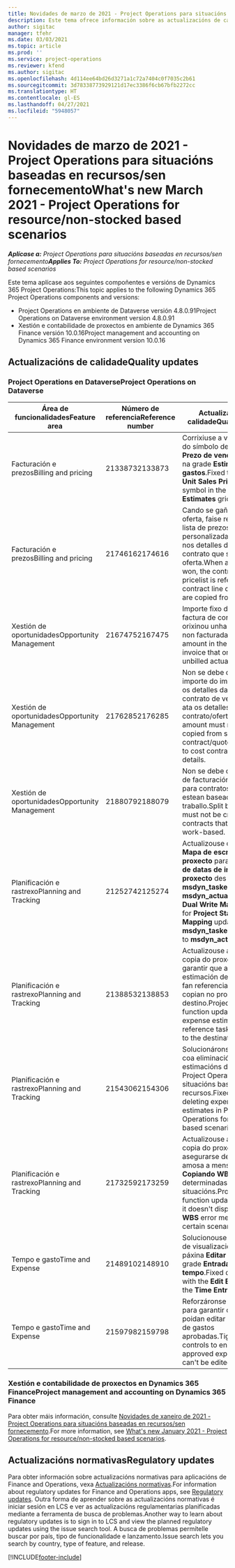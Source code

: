 ```yaml
---
title: Novidades de marzo de 2021 - Project Operations para situacións baseadas en recursos/sen fornecemento
description: Este tema ofrece información sobre as actualizacións de calidade dispoñibles na versión de marzo de 2021 de Project Operations para situacións baseadas en recursos/sen fornecemento.
author: sigitac
manager: tfehr
ms.date: 03/03/2021
ms.topic: article
ms.prod: ''
ms.service: project-operations
ms.reviewer: kfend
ms.author: sigitac
ms.openlocfilehash: 4d114ee64bd26d3271a1c72a7404c0f7035c2b61
ms.sourcegitcommit: 3d78338773929121d17ec3386f6cb67bfb2272cc
ms.translationtype: HT
ms.contentlocale: gl-ES
ms.lasthandoff: 04/27/2021
ms.locfileid: "5948057"
---
```

# <a name="whats-new-march-2021---project-operations-for-resourcenon-stocked-based-scenarios"></a><span data-ttu-id="d1379-103">Novidades de marzo de 2021 - Project Operations para situacións baseadas en recursos/sen fornecemento</span><span class="sxs-lookup"><span data-stu-id="d1379-103">What's new March 2021 - Project Operations for resource/non-stocked based scenarios</span></span>

<span data-ttu-id="d1379-104">_**Aplícase a:** Project Operations para situacións baseadas en recursos/sen fornecemento_</span><span class="sxs-lookup"><span data-stu-id="d1379-104">_**Applies To:** Project Operations for resource/non-stocked based scenarios_</span></span>

<span data-ttu-id="d1379-105">Este tema aplícase aos seguintes compoñentes e versións de Dynamics 365 Project Operations:</span><span class="sxs-lookup"><span data-stu-id="d1379-105">This topic applies to the following Dynamics 365 Project Operations components and versions:</span></span>

- <span data-ttu-id="d1379-106">Project Operations en ambiente de Dataverse versión 4.8.0.91</span><span class="sxs-lookup"><span data-stu-id="d1379-106">Project Operations on Dataverse environment version 4.8.0.91</span></span> 
- <span data-ttu-id="d1379-107">Xestión e contabilidade de proxectos en ambiente de Dynamics 365 Finance versión 10.0.16</span><span class="sxs-lookup"><span data-stu-id="d1379-107">Project management and accounting on Dynamics 365 Finance environment version 10.0.16</span></span> 

## <a name="quality-updates"></a><span data-ttu-id="d1379-108">Actualizacións de calidade</span><span class="sxs-lookup"><span data-stu-id="d1379-108">Quality updates</span></span>

### <a name="project-operations-on-dataverse"></a><span data-ttu-id="d1379-109">Project Operations en Dataverse</span><span class="sxs-lookup"><span data-stu-id="d1379-109">Project Operations on Dataverse</span></span>


| <span data-ttu-id="d1379-110">**Área de funcionalidades**</span><span class="sxs-lookup"><span data-stu-id="d1379-110">**Feature area**</span></span> | <span data-ttu-id="d1379-111">**Número de referencia**</span><span class="sxs-lookup"><span data-stu-id="d1379-111">**Reference number**</span></span> | <span data-ttu-id="d1379-112">**Actualización de calidade**</span><span class="sxs-lookup"><span data-stu-id="d1379-112">**Quality update**</span></span> |
| --- | --- | --- |
| <span data-ttu-id="d1379-113">Facturación e prezos</span><span class="sxs-lookup"><span data-stu-id="d1379-113">Billing and pricing</span></span> | <span data-ttu-id="d1379-114">2133873</span><span class="sxs-lookup"><span data-stu-id="d1379-114">2133873</span></span> | <span data-ttu-id="d1379-115">Corrixiuse a visualización do símbolo de moeda de **Prezo de venda unitario** na grade **Estimacións de gastos**.</span><span class="sxs-lookup"><span data-stu-id="d1379-115">Fixed the display of **Unit Sales Price** currency symbol in the **Expense Estimates** grid.</span></span> |
| <span data-ttu-id="d1379-116">Facturación e prezos</span><span class="sxs-lookup"><span data-stu-id="d1379-116">Billing and pricing</span></span> | <span data-ttu-id="d1379-117">2174616</span><span class="sxs-lookup"><span data-stu-id="d1379-117">2174616</span></span> | <span data-ttu-id="d1379-118">Cando se gaña unha oferta, faise referencia á lista de prezos personalizada do contrato nos detalles da liña do contrato que se copian da oferta.</span><span class="sxs-lookup"><span data-stu-id="d1379-118">When a quote is won, the contract custom pricelist is referenced on contract line details that are copied from the quote.</span></span> |
| <span data-ttu-id="d1379-119">Xestión de oportunidades</span><span class="sxs-lookup"><span data-stu-id="d1379-119">Opportunity Management</span></span> | <span data-ttu-id="d1379-120">2167475</span><span class="sxs-lookup"><span data-stu-id="d1379-120">2167475</span></span> | <span data-ttu-id="d1379-121">Importe fixo do imposto na factura de corrección que orixinou unha entrada real non facturada.</span><span class="sxs-lookup"><span data-stu-id="d1379-121">Fixed tax amount in the correction invoice that originated an unbilled actual entry.</span></span> |
| <span data-ttu-id="d1379-122">Xestión de oportunidades</span><span class="sxs-lookup"><span data-stu-id="d1379-122">Opportunity Management</span></span> | <span data-ttu-id="d1379-123">2176285</span><span class="sxs-lookup"><span data-stu-id="d1379-123">2176285</span></span> | <span data-ttu-id="d1379-124">Non se debe copiar o importe do imposto desde os detalles da liña de contrato de vendas/oferta ata os detalles da liña de contrato/oferta.</span><span class="sxs-lookup"><span data-stu-id="d1379-124">Tax amount must not be copied from sales contract/quote line details to cost contract/quote line details.</span></span> |
| <span data-ttu-id="d1379-125">Xestión de oportunidades</span><span class="sxs-lookup"><span data-stu-id="d1379-125">Opportunity Management</span></span> | <span data-ttu-id="d1379-126">2188079</span><span class="sxs-lookup"><span data-stu-id="d1379-126">2188079</span></span> | <span data-ttu-id="d1379-127">Non se debe crear a regra de facturación dividida para contratos que non estean baseados en traballo.</span><span class="sxs-lookup"><span data-stu-id="d1379-127">Split billing rule must not be created for contracts that are not work-based.</span></span> |
| <span data-ttu-id="d1379-128">Planificación e rastrexo</span><span class="sxs-lookup"><span data-stu-id="d1379-128">Planning and Tracking</span></span> | <span data-ttu-id="d1379-129">2125274</span><span class="sxs-lookup"><span data-stu-id="d1379-129">2125274</span></span> | <span data-ttu-id="d1379-130">Actualizouse o atributo **Mapa de escritura dual do proxecto** para **Asignación de datas de inicio do proxecto** des **msdyn\_taskearlieststart** a **msdyn\_actualstart**.</span><span class="sxs-lookup"><span data-stu-id="d1379-130">**Project Dual Write Map** attribute for **Project Start Date Mapping** updated from **msdyn\_taskearlieststart** to **msdyn\_actualstart**.</span></span> |
| <span data-ttu-id="d1379-131">Planificación e rastrexo</span><span class="sxs-lookup"><span data-stu-id="d1379-131">Planning and Tracking</span></span> | <span data-ttu-id="d1379-132">2138853</span><span class="sxs-lookup"><span data-stu-id="d1379-132">2138853</span></span> | <span data-ttu-id="d1379-133">Actualizouse a función de copia do proxecto para garantir que as liñas de estimación de gastos que fan referencia ás tarefas se copian no proxecto de destino.</span><span class="sxs-lookup"><span data-stu-id="d1379-133">Project copy function updated to ensure expense estimate lines that reference tasks are copied to the destination project.</span></span> |
| <span data-ttu-id="d1379-134">Planificación e rastrexo</span><span class="sxs-lookup"><span data-stu-id="d1379-134">Planning and Tracking</span></span> | <span data-ttu-id="d1379-135">2154306</span><span class="sxs-lookup"><span data-stu-id="d1379-135">2154306</span></span> | <span data-ttu-id="d1379-136">Solucionáronse problemas coa eliminación de estimacións de gastos en Project Operations para situacións baseadas en recursos.</span><span class="sxs-lookup"><span data-stu-id="d1379-136">Fixed issues with deleting expense estimates in Project Operations for resource-based scenarios.</span></span> |
| <span data-ttu-id="d1379-137">Planificación e rastrexo</span><span class="sxs-lookup"><span data-stu-id="d1379-137">Planning and Tracking</span></span> | <span data-ttu-id="d1379-138">2173259</span><span class="sxs-lookup"><span data-stu-id="d1379-138">2173259</span></span> | <span data-ttu-id="d1379-139">Actualizouse a función de copia do proxecto para asegurarse de que non amosa a mensaxe de erro **Copiando WBS** en determinadas situacións.</span><span class="sxs-lookup"><span data-stu-id="d1379-139">Project copy function updated to ensure it doesn't display **Copying WBS** error message in certain scenarios.</span></span> |
| <span data-ttu-id="d1379-140">Tempo e gasto</span><span class="sxs-lookup"><span data-stu-id="d1379-140">Time and Expense</span></span> | <span data-ttu-id="d1379-141">2148910</span><span class="sxs-lookup"><span data-stu-id="d1379-141">2148910</span></span> | <span data-ttu-id="d1379-142">Solucionouse un problema de visualización coa páxina **Editar entrada** na grade **Entrada de tempo**.</span><span class="sxs-lookup"><span data-stu-id="d1379-142">Fixed display issue with the **Edit Entry** page in the **Time Entry** grid.</span></span> |
| <span data-ttu-id="d1379-143">Tempo e gasto</span><span class="sxs-lookup"><span data-stu-id="d1379-143">Time and Expense</span></span> | <span data-ttu-id="d1379-144">2159798</span><span class="sxs-lookup"><span data-stu-id="d1379-144">2159798</span></span> | <span data-ttu-id="d1379-145">Reforzáronse os controis para garantir que non se poidan editar as entradas de gastos aprobadas.</span><span class="sxs-lookup"><span data-stu-id="d1379-145">Tightened controls to ensure approved expense entries can't be edited.</span></span> |

### <a name="project-management-and-accounting-on-dynamics-365-finance"></a><span data-ttu-id="d1379-146">Xestión e contabilidade de proxectos en Dynamics 365 Finance</span><span class="sxs-lookup"><span data-stu-id="d1379-146">Project management and accounting on Dynamics 365 Finance</span></span>

<span data-ttu-id="d1379-147">Para obter máis información, consulte [Novidades de xaneiro de 2021 - Project Operations para situacións baseadas en recursos/sen fornecemento](whats-new-jan-2021-resource-based.md).</span><span class="sxs-lookup"><span data-stu-id="d1379-147">For more information, see [What's new January 2021 - Project Operations for resource/non-stocked based scenarios](whats-new-jan-2021-resource-based.md).</span></span>

## <a name="regulatory-updates"></a><span data-ttu-id="d1379-148">Actualizacións normativas</span><span class="sxs-lookup"><span data-stu-id="d1379-148">Regulatory updates</span></span>

<span data-ttu-id="d1379-149">Para obter información sobre actualizacións normativas para aplicacións de Finance and Operations, vexa [Actualizacións normativas](/dynamics365/finance/localizations/regulatory-updates).</span><span class="sxs-lookup"><span data-stu-id="d1379-149">For information about regulatory updates for Finance and Operations apps, see [Regulatory updates](/dynamics365/finance/localizations/regulatory-updates).</span></span> <span data-ttu-id="d1379-150">Outra forma de aprender sobre as actualizacións normativas é iniciar sesión en LCS e ver as actualizacións regulamentarias planificadas mediante a ferramenta de busca de problemas.</span><span class="sxs-lookup"><span data-stu-id="d1379-150">Another way to learn about regulatory updates is to sign in to LCS and view the planned regulatory updates using the issue search tool.</span></span> <span data-ttu-id="d1379-151">A busca de problemas permítelle buscar por país, tipo de funcionalidade e lanzamento.</span><span class="sxs-lookup"><span data-stu-id="d1379-151">Issue search lets you search by country, type of feature, and release.</span></span>


[!INCLUDE[footer-include](../includes/footer-banner.md)]